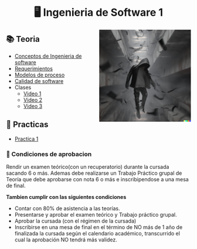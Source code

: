 <h1 align="center"> 🖥️ Ingenieria de Software 1</h1>
<p><img width="250" align='right' src="Img/1.png"></p>


## 📚 Teoria


- [Conceptos de Ingenieria de software](/Documentos/Conceptos.md)
- [Requerimientos](/Documentos/Requerimientos.md)
- [Modelos de proceso](/Documentos/Modelos_de_proceso.md)
- [Calidad de software](/Documentos/Calidad_de_software.md)
- Clases
  - [Video 1](https://www.youtube.com/watch?v=NK-VB6cw8Cs)
  - [Video 2](https://www.youtube.com/watch?v=l9eGBnooMcA)
  - [Video 3](https://www.youtube.com/watch?v=13hLavqMmxk)

## 🔨 Practicas

- [Practica 1](/Documentos/Practica1.md)

### 📝 Condiciones de aprobacion

Rendir un examen teórico(con un recuperatorio) durante la cursada sacando 6 o más. Ademas debe realizarse un Trabajo Práctico grupal de Teoría que debe aprobarse con nota 6 o más e inscribipendose a una mesa de final.

**Tambien cumplir con las siguientes condiciones**
- Contar con 80% de asistencia a las teorías.
- Presentarse y aprobar el examen teórico y Trabajo práctico grupal.
- Aprobar la cursada (con el régimen de la cursada)
- Inscribirse en una mesa de final en el término de NO más de 1 año de finalizada la cursada según el calendario académico, transcurrido el cual la aprobación NO tendrá más validez.